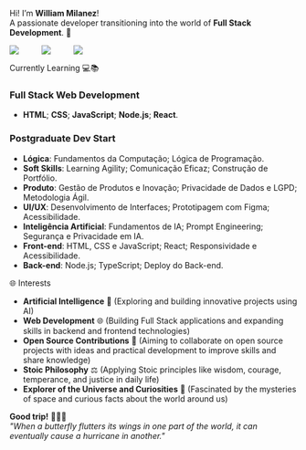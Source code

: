 Hi! I’m **William Milanez**! <br>
A passionate developer transitioning into the world of **Full Stack Development**. 🚀  

<div style="display: flex; justify-content: left; align-items: center; gap: 40px;">
  <a href="https://www.linkedin.com/in/williammilanez/" >
    <img src="https://img.shields.io/badge/-LinkedIn-0077B5?style=flat-square&logo=linkedin&logoColor=white" />
  </a>
  <a href="mailto:william.milanez@outlook.com" >
    <img src="https://img.shields.io/badge/-E--mail-0078D4?style=flat-square&logo=microsoft-outlook&logoColor=white" />
  </a>
  <a href="https://www.instagram.com/williammilanez/" >
    <img src="https://img.shields.io/badge/-Instagram-E1306C?style=flat-square&logo=instagram&logoColor=white" />
  </a>
</div>

Currently Learning 💻📚
### **Full Stack Web Development**
- **HTML**; **CSS**; **JavaScript**; **Node.js**; **React**.
### **Postgraduate Dev Start**
- **Lógica**: Fundamentos da Computação; Lógica de Programação.
- **Soft Skills**: Learning Agility; Comunicação Eficaz; Construção de Portfólio.
- **Produto**: Gestão de Produtos e Inovação; Privacidade de Dados e LGPD; Metodologia Ágil.
- **UI/UX**: Desenvolvimento de Interfaces; Prototipagem com Figma; Acessibilidade.
- **Inteligência Artificial**: Fundamentos de IA; Prompt Engineering; Segurança e Privacidade em IA.
- **Front-end**: HTML, CSS e JavaScript; React; Responsividade e Acessibilidade.
- **Back-end**: Node.js; TypeScript; Deploy do Back-end.

🌐 Interests
- **Artificial Intelligence** 🤖 (Exploring and building innovative projects using AI)  
- **Web Development** 🌐 (Building Full Stack applications and expanding skills in backend and frontend technologies)  
- **Open Source Contributions** 🤝 (Aiming to collaborate on open source projects with ideas and practical development to improve skills and share knowledge)  
- **Stoic Philosophy** ⚖️ (Applying Stoic principles like wisdom, courage, temperance, and justice in daily life)  
- **Explorer of the Universe and Curiosities** 🌌 (Fascinated by the mysteries of space and curious facts about the world around us)

**Good trip!** 🍁🍂🍃<br>
*"When a butterfly flutters its wings in one part of the world, it can eventually cause a hurricane in another."*
